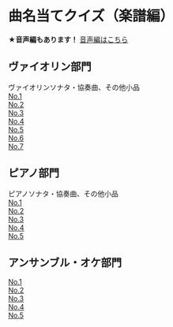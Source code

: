 # 曲名当てクイズ（楽譜編）
**★音声編もあります！**
[音声編はこちら](musiq-sound.md)<br>

## ヴァイオリン部門
ヴァイオリンソナタ・協奏曲、その他小品<br>
[No.1](score/vn1.png)<br>
[No.2](score/vn2.png)<br>
[No.3](score/vn3.png)<br>
[No.4](score/vn4.png)<br>
[No.5](score/vn5.png)<br>
[No.6](score/vn6.png)<br>
[No.7](score/vn7.png)<br>
<!--
<details><summary>ヒント（作曲家）</summary>
    1. モーツァルト　
    2. ブラームス　
    3. バッハ　
    4. バッハ　
    5. イザイ（バッハではありません！）　
    6. ヴィエニャフスキ　
    7. チャイコフスキー
</details>
-->

## ピアノ部門
ピアノソナタ・協奏曲、その他小品<br>
[No.1](score/pf1.png)<br>
[No.2](score/pf2.png)<br>
[No.3](score/pf3.png)<br>
[No.4](score/pf4.png)<br>
[No.5](score/pf5.png)<br>
<!--
<details><summary>ヒント（作曲家）</summary>
    1. ラフマニノフ　
    2. ラフマニノフ　
    3. バッハ　
    4. ショパン　
    5. モーツァルト
</details>
-->

## アンサンブル・オケ部門
[No.1](score/ot1.png)<br>
[No.2](score/ot2.png)<br>
[No.3](score/ot3.png)<br>
[No.4](score/ot4.png)<br>
[No.5](score/ot5.png)<br>
<!--
<details><summary>ヒント（作曲家）</summary>
    1. ヨハンシュトラウス　
    2. サラサーテ　
    3. ストラヴィンスキー　
    4. バッハ　
    5. モーツァルト　
</details>
-->